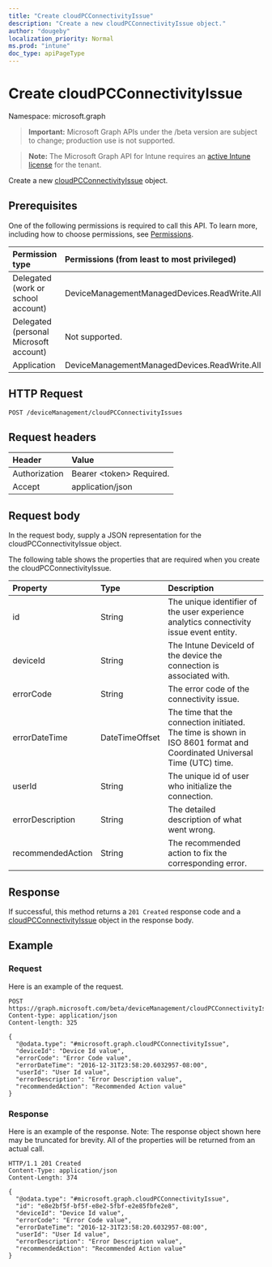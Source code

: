 ```yaml
---
title: "Create cloudPCConnectivityIssue"
description: "Create a new cloudPCConnectivityIssue object."
author: "dougeby"
localization_priority: Normal
ms.prod: "intune"
doc_type: apiPageType
---
```


# Create cloudPCConnectivityIssue

Namespace: microsoft.graph

> **Important:** Microsoft Graph APIs under the /beta version are subject to change; production use is not supported.

> **Note:** The Microsoft Graph API for Intune requires an [active Intune license](https://go.microsoft.com/fwlink/?linkid=839381) for the tenant.

Create a new [cloudPCConnectivityIssue](../resources/intune-devices-cloudpcconnectivityissue.md) object.

## Prerequisites
One of the following permissions is required to call this API. To learn more, including how to choose permissions, see [Permissions](/graph/permissions-reference).

|Permission type|Permissions (from least to most privileged)|
|:---|:---|
|Delegated (work or school account)|DeviceManagementManagedDevices.ReadWrite.All|
|Delegated (personal Microsoft account)|Not supported.|
|Application|DeviceManagementManagedDevices.ReadWrite.All|

## HTTP Request
<!-- {
  "blockType": "ignored"
}
-->
``` http
POST /deviceManagement/cloudPCConnectivityIssues
```

## Request headers
|Header|Value|
|:---|:---|
|Authorization|Bearer &lt;token&gt; Required.|
|Accept|application/json|

## Request body
In the request body, supply a JSON representation for the cloudPCConnectivityIssue object.

The following table shows the properties that are required when you create the cloudPCConnectivityIssue.

|Property|Type|Description|
|:---|:---|:---|
|id|String|The unique identifier of the user experience analytics connectivity issue event entity.|
|deviceId|String|The Intune DeviceId of the device the connection is associated with.|
|errorCode|String|The error code of the connectivity issue.|
|errorDateTime|DateTimeOffset|The time that the connection initiated. The time is shown in ISO 8601 format and Coordinated Universal Time (UTC) time.|
|userId|String|The unique id of user who initialize the connection.|
|errorDescription|String|The detailed description of what went wrong.|
|recommendedAction|String|The recommended action to fix the corresponding error.|



## Response
If successful, this method returns a `201 Created` response code and a [cloudPCConnectivityIssue](../resources/intune-devices-cloudpcconnectivityissue.md) object in the response body.

## Example

### Request
Here is an example of the request.
``` http
POST https://graph.microsoft.com/beta/deviceManagement/cloudPCConnectivityIssues
Content-type: application/json
Content-length: 325

{
  "@odata.type": "#microsoft.graph.cloudPCConnectivityIssue",
  "deviceId": "Device Id value",
  "errorCode": "Error Code value",
  "errorDateTime": "2016-12-31T23:58:20.6032957-08:00",
  "userId": "User Id value",
  "errorDescription": "Error Description value",
  "recommendedAction": "Recommended Action value"
}
```

### Response
Here is an example of the response. Note: The response object shown here may be truncated for brevity. All of the properties will be returned from an actual call.
``` http
HTTP/1.1 201 Created
Content-Type: application/json
Content-Length: 374

{
  "@odata.type": "#microsoft.graph.cloudPCConnectivityIssue",
  "id": "e8e2bf5f-bf5f-e8e2-5fbf-e2e85fbfe2e8",
  "deviceId": "Device Id value",
  "errorCode": "Error Code value",
  "errorDateTime": "2016-12-31T23:58:20.6032957-08:00",
  "userId": "User Id value",
  "errorDescription": "Error Description value",
  "recommendedAction": "Recommended Action value"
}
```




